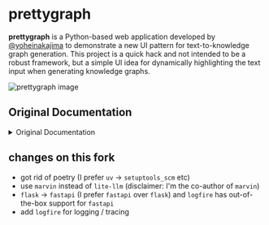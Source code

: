 # prettygraph

**prettygraph** is a Python-based web application developed by [@yoheinakajima](https://twitter.com/yoheinakajima) to demonstrate a new UI pattern for text-to-knowledge graph generation. This project is a quick hack and not intended to be a robust framework, but a simple UI idea for dynamically highlighting the text input when generating knowledge graphs.

![prettygraph image](https://github.com/yoheinakajima/prettygraph/blob/main/prettygraph.jpeg?raw=true)

## Original Documentation
<details>

<summary>Original Documentation</summary>

# prettygraph

**prettygraph** is a Python-based web application developed by [@yoheinakajima](https://twitter.com/yoheinakajima) to demonstrate a new UI pattern for text-to-knowledge graph generation. This project is a quick hack and not intended to be a robust framework, but a simple UI idea for dynamically highlighting the text input when generating knowledge graphs.

![prettygraph image](https://github.com/yoheinakajima/prettygraph/blob/main/prettygraph.jpeg?raw=true)

## Overview

The application uses Flask for the backend, rendering templates for the front end, and LiteLLM for generating predictions which transform text inputs into JSON formatted graph data. This data is then visualized using Cytoscape.js. It's important to note that the graph regenerates on every period insertion with real-time updates in the UI, providing an interactive experience.

## Features

- **Text-to-Graph Generation:** Converts user input text into a knowledge graph.
- **Dynamic UI Updates:** Graph updates with each text input that ends with a period.
- **Color-Coded Visualization:** Nodes and edges in the graph are color-coded for better visual distinction.

## Installation

This project uses Poetry for dependency management. To set up the project:

1. Clone the repository:
   ```shell
   git clone https://github.com/yoheinakajima/prettygraph
   ```

2. Navigate to the project directory:
   ```shell
   cd prettygraph
   ```

3. Install dependencies using Poetry:
   ```shell
   poetry install
   ```

4. Run the Flask application:
   ```shell
   poetry run python main.py
   ```

## Configuring Environment Variables

To run this application, you need to set up the `OPENAI_API_KEY` environment variable. Create a file named `.env` in the root directory of your project and add the following line:

   ```text
   OPENAI_API_KEY=your_openai_api_key_here
   ```

## Usage

Once the application is running and the environment variables are set, open your web browser and navigate to `http://localhost/`. Input text into the editable text box, and watch as the knowledge graph updates with each sentence termination (period).

## Future Improvements

- **Improved Tracking:** Enhance the logic for tracking nodes and edges through their flow in the text, moving away from simple keyword matching to a more sophisticated relationship mapping.
- **Manual Graph Update:** Introduce a manual update button to generate the graph as needed, reducing computational load and API costs.
- **Loading Animation:** Add a loading animation during graph generation to improve user experience by indicating processing is underway.
- **Incremental Graph Building:** Instead of regenerating the entire graph with each input, modify the existing graph by adding new elements and deduplicating nodes similarly to [mindgraph](https://github.com/yoheinakajima/mindgraph).

## Contributing

While **prettygraph** is not intended to be maintained as a robust framework, contributions are welcome. Feel free to fork the repository and submit pull requests.

## License

This project is open-sourced under the MIT License. See the LICENSE file for more details.

## Additional Resources

For those interested in exploring more about knowledge graphs:
- [InstaGraph](https://github.com/yoheinakajima/instagraph) - Web-based tool for generating knowledge graphs. Or for a web UI, try out [instagraph.ai](https://instagraph.ai) - has knowledge graph generation but not the color coded highlights.
- [mindgraph](https://github.com/yoheinakajima/mindgraph) - For generating large knowledge graphs with deduping of nodes using an LLM as new graphs are added.

## Disclaimer

This is an experimental project and may not handle all edge cases or inputs effectively.

</details>

## changes on this fork
- got rid of poetry (I prefer `uv` -> `setuptools_scm` etc)
- use `marvin` instead of `lite-llm` (disclaimer: I'm the co-author of `marvin`)
- `flask` -> `fastapi` (I prefer `fastapi` over `flask`) and `logfire` has out-of-the-box support for `fastapi`
- add `logfire` for logging / tracing